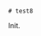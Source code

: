                                                                                                                                                                                                                                                                                                                                                                # test8

Init.
